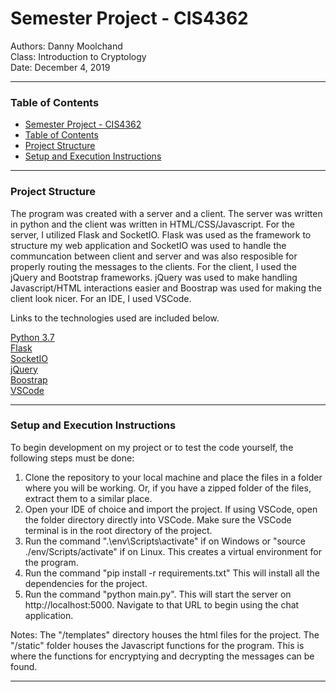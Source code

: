 # Semester Project - CIS4362

Authors: Danny Moolchand  
Class: Introduction to Cryptology   
Date: December 4, 2019    


----

### Table of Contents
- [Semester Project - CIS4362](#semester-project---cis4362)
- [Table of Contents](#table-of-contents)
- [Project Structure](#project-structure)
- [Setup and Execution Instructions](#setup-and-execution-instructions)

---

### Project Structure 
The program was created with a server and a client. The server was written in python and the client was written in HTML/CSS/Javascript. For the server, I utilized Flask and SocketIO. Flask was used as the framework to structure my web application and SocketIO was used to handle the communcation between client and server and was also resposible for properly routing the messages to the clients. 
For the client, I used the jQuery and Bootstrap frameworks. jQuery was used to make handling Javascript/HTML interactions easier and Boostrap was used for making the client look nicer. For an IDE, I used VSCode.

Links to the technologies used are included below.

[Python 3.7](https://www.python.org/download/releases/3.0/)   
[Flask](https://pypi.org/project/Flask/)    
[SocketIO](https://python-socketio.readthedocs.io/en/latest/server.html)    
[jQuery](https://jquery.com/)   
[Boostrap](https://getbootstrap.com/)   
[VSCode](https://code.visualstudio.com/)    

---

### Setup and Execution Instructions 
To begin development on my project or to test the code yourself, the following steps must be done: 
1. Clone the repository to your local machine and place the files in a folder where you will be working. Or, if you have a zipped folder of the files, extract them to a similar place.
2. Open your IDE of choice and import the project. If using VSCode, open the folder directory directly into VSCode. Make sure the VSCode terminal is in the root directory of the project.
3. Run the command ".\env\Scripts\activate" if on Windows or "source ./env/Scripts/activate" if on Linux. This creates a virtual environment for the program.
4. Run the command "pip install -r requirements.txt" This will install all the dependencies for the project.
5. Run the command "python main.py". This will start the server on http://localhost:5000. Navigate to that URL to begin using the chat application.

Notes: The "/templates" directory houses the html files for the project. The "/static" folder houses the Javascript functions for the program. This is where the functions for encryptying and decrypting the messages can be found. 

---
